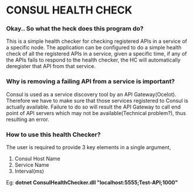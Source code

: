 <h1><b> CONSUL HEALTH CHECK </b></h1>

<h3> Okay.. So what the heck does this program do? </h3>
This is a simple health checker for checking registered APIs in a service of a specific node. The application can be configured to do a simple health check of all the registered APIs in a service, given a specific time, if any of the APIs fails to respond to the health checker, the HC will automatically deregister that API from that service. 

<h3> Why is removing a failing API from a service is important? </h3>
Consul is used as a service discovery tool by an API Gateway(Ocelot). Therefore we have to make sure that those services registered to Consul is actually available. Failure to do so will result the API Gateway to call end point of API servers which may not be available(Technical problem?), thus resulting an error. 

<h3> How to use this health Checker? </h3>
The user is required to provide 3 key elements in a single argument,

1. Consul Host Name
2. Service Name
3. Interval(ms)

Eg: <b> dotnet ConsulHealthChecker.dll "localhost:5555;Test-API;1000" </b>
